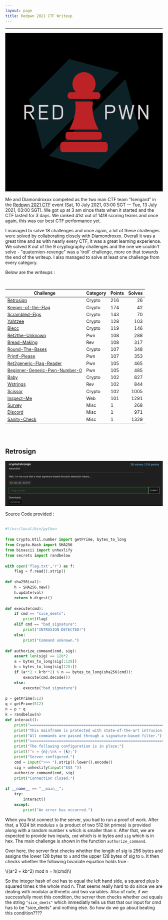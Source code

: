 ```yaml
---
layout: page
title: Redpwn 2021 CTF Writeup
---
```

<hr/>

![Redpwn 2021 Writeup](/assets/img/ctfImages/redpwn2021/logo.png)

Me and Diamondroxxx competed as the two man CTF team "Isengard" in the <a href="https://ctftime.org/event/1327" target="_blank">Redpwn 2021 CTF</a> event (Sat, 10 July 2021, 03:00 SGT — Tue, 13 July 2021, 03:00 SGT). We got up at 3 am since thats when it started and the CTF lasted for 3 days. We ranked 41st out of 1418 scoring teams and once again, this was our best CTF performance yet. 

I managed to solve 18 challenges and once again, a lot of these challenges were solved by collaborating closely with Diamondroxxx. Overall it was a great time and as with nearly every CTF, it was a great learning experience. We solved 8 out of the 9 cryptography challenges and the one we couldn't solve - "quaternion-revenge" was a 'troll' challenge, more on that towards the end of the writeup. I also managed to solve at least one challenge from every category.

Below are the writeups :

<br/>

| Challenge | Category | Points | Solves | 
| ------------- |  ------- | --- | ---: |
|[Retrosign](#retrosign) | Crypto | 216 | 26 | 
|[Keeper-of-the-Flag](#keeper-of-the-flag) | Crypto | 174 | 42 |
|[Scrambled-Elgs](#scrambled-elgs) | Crypto | 143 | 70 |
|[Yahtzee](#yahtzee) | Crypto | 128 | 103 |
|[Blecc](#blecc) | Crypto | 119 | 146 |
|[Ret2the-Unknown](#ret2the-unknown) | Pwn | 108 | 288 |
|[Bread-Making](#bread-making) | Rev | 108 | 317 |
|[Round-The-Bases](#round-the-bases) | Crypto | 107 | 348 |
|[Printf-Please](#printf-please) | Pwn | 107 | 353 |
|[Ret2generic-Flag-Reader](#ret2generic-flag-reader) | Pwn | 105 | 465 |
|[Beginner-Generic-Pwn-Number-0](#beginner-generic-pwn-number-0) | Pwn | 105 | 485 |
|[Baby](#baby) | Crypto | 102 | 827 |
|[Wstrings](#wstrings) | Rev | 102 | 844 |
|[Scissor](#scissor) | Crypto | 102 | 1005 |
|[Inspect-Me](#inspect-me) | Web | 101 | 1291 |
|[Survey](#survey) | Misc | 1 | 268 |
|[Discord](#discord) | Misc | 1 | 971 |
|[Sanity-Check](#sanity-check) | Misc | 1 | 1329 |

<br/>

<br/>

## Retrosign

![Redpwn 2021 Writeup](/assets/img/ctfImages/redpwn2021/img2.png)

Source Code provided :

```python

#!/usr/local/bin/python

from Crypto.Util.number import getPrime, bytes_to_long
from Crypto.Hash import SHA256
from binascii import unhexlify
from secrets import randbelow

with open('flag.txt','r') as f:
    flag = f.read().strip()

def sha256(val):
    h = SHA256.new()
    h.update(val)
    return h.digest()

def execute(cmd):
    if cmd == "sice_deets":
        print(flag)
    elif cmd == "bad_signature":
        print("INTRUSION DETECTED!")
    else:
        print("Command unknown.")

def authorize_command(cmd, sig):
    assert len(sig) == 128*2
    a = bytes_to_long(sig[:128])
    b = bytes_to_long(sig[128:])
    if (a**2 + k*b**2) % n == bytes_to_long(sha256(cmd)):
        execute(cmd.decode())
    else:
        execute("bad_signature")

p = getPrime(512)
q = getPrime(512)
n = p * q
k = randbelow(n)
def interact():
    print("===============================================================================")
    print("This mainframe is protected with state-of-the-art intrusion detection software.")
    print("All commands are passed through a signature-based filter.")
    print("===============================================================================")
    print("The following configuration is in place:")
    print(f"n = {n};\nk = {k};")
    print("Server configured.")
    cmd = input(">>> ").strip().lower().encode()
    sig = unhexlify(input("$$$ "))
    authorize_command(cmd, sig)
    print("Connection closed.")

if __name__ == "__main__":
    try:
        interact()
    except:
        print("An error has occurred.")

```

When you first connect to the server, you had to run a proof of work. After that, a 1024 bit modulus `n` (a product of two 512 bit primes) is provided along with a random number `k` which is smaller than n. After that, we are expected to provide two inputs, `cmd` which is in bytes and `sig` which is in hex. The main challenge is shown in the function `authorize_command`. 

Over here, the server first checks whether the length of sig is 256 bytes and assigns the lower 128 bytes to `a` and the upper 128 bytes of sig to `b`. It then checks whether the following bivariate equation holds true :

\\(\(a^2 + kb^2) mod n = h(cmd)\\)

So the integer hash of `cmd` has to equal the left hand side, a squared plus b squared times k the whole mod n. That seems really hard to do since we are dealing with modular arithmetic and two variables. Also of note, if we successfully meet this condition, the server then checks whether `cmd` equals the string `"sice_deets"` which immediatly tells us that that our input for cmd has to be "sice_deets" and nothing else. So how do we go about beating this condition????
